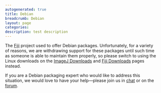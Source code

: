 ```yaml
---
autogenerated: true
title: Debian
breadcrumb: Debian
layout: page
categories: 
description: test description
---
```


The [Fiji](Fiji ) project used to offer Debian packages. Unfortunately, for a variety of reasons, we are withdrawing support for these packages until such time as someone is able to maintain them properly, so please switch to using the Linux downloads on the [ImageJ Downloads](Downloads ) and [Fiji Downloads](Fiji/Downloads ) pages instead.

If you are a Debian packaging expert who would like to address this situation, we would love to have your help—please join us in [chat](chat ) or on the [forum](http://forum.imagej.net/c/development).
